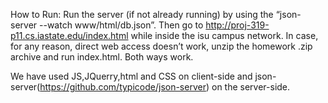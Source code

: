 How to Run: 
Run the server (if not already running) by using the “json-server --watch www/html/db.json”. 
Then go to http://proj-319-p11.cs.iastate.edu/index.html while inside the isu campus network.
In case, for any reason, direct web access doesn’t work, unzip the homework .zip archive and run index.html. 
Both ways work.

We have used JS,JQuerry,html and CSS on client-side and json-server(https://github.com/typicode/json-server)  on the server-side.
 
